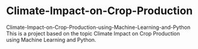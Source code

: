 # Climate-Impact-on-Crop-Production
Climate-Impact-on-Crop-Production-using-Machine-Learning-and-Python This is a project based on the topic Climate Impact on Crop Production using Machine Learning and Python.
